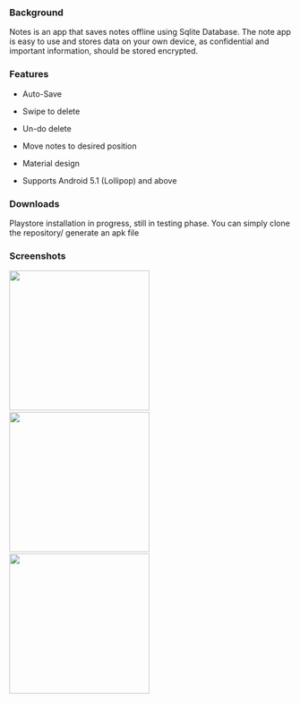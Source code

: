 ### Background

Notes is an app that saves notes offline using Sqlite Database. 
The note app is easy to use and stores data on your own device, as confidential and important information, should
be stored encrypted.

### Features
* Auto-Save <br /> 
 
* Swipe to delete <br />
 
* Un-do delete <br /> 
 
* Move notes to desired position <br /> 
 
* Material design <br />
 
* Supports Android 5.1 (Lollipop) and above <br />

### Downloads
 Playstore installation in progress, still in testing phase.
 You can simply clone the repository/ generate an apk file

### Screenshots

 <img src="https://user-images.githubusercontent.com/50245033/130942834-beff01d1-c20c-478a-9baf-0da38219c984.png" width="250"> &nbsp;&nbsp;&nbsp;&nbsp;&nbsp;&nbsp;&nbsp;&nbsp;&nbsp; 
<img src="https://user-images.githubusercontent.com/50245033/130945421-9c15ee7f-803a-4259-bf6d-c2e02b7bca0a.png" width="250"> 
 &nbsp;&nbsp;&nbsp;&nbsp;&nbsp;&nbsp; &nbsp;&nbsp;&nbsp;
<img src="https://user-images.githubusercontent.com/50245033/130945925-948148df-f0bc-4a26-bbd0-4db790dbd3fb.png" width="250">

  
 
